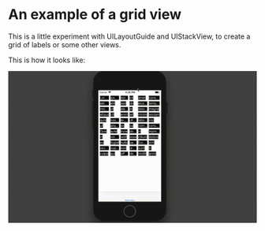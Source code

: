 # An example of a grid view

This is a little experiment with UILayoutGuide and UIStackView, to create a
grid of labels or some other views.

This is how it looks like:

![Example](demo.gif)
